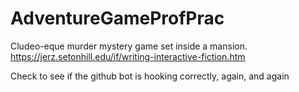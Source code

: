 # AdventureGameProfPrac
Cludeo-eque murder mystery game set inside a mansion. 
https://jerz.setonhill.edu/if/writing-interactive-fiction.htm

Check to see if the github bot is hooking correctly, again, and again
